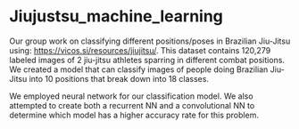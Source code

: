 # Jiujustsu_machine_learning

Our group work on classifying different positions/poses in Brazilian Jiu-Jitsu using: https://vicos.si/resources/jiujitsu/. This dataset contains 120,279 labeled images of 2 jiu-jitsu athletes sparring in different combat positions. We created a model that can classify images of people doing Brazilian Jiu-Jitsu into 10 positions that break down into 18 classes. 

We employed neural network for our classification model. We also attempted to create both a recurrent NN and a convolutional NN to determine which model has a higher accuracy rate for this problem.

